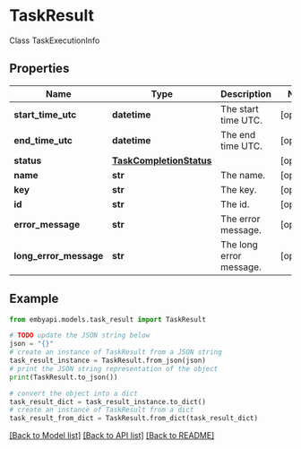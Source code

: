 # TaskResult

Class TaskExecutionInfo  

## Properties

Name | Type | Description | Notes
------------ | ------------- | ------------- | -------------
**start_time_utc** | **datetime** | The start time UTC. | [optional] 
**end_time_utc** | **datetime** | The end time UTC. | [optional] 
**status** | [**TaskCompletionStatus**](TaskCompletionStatus.md) |  | [optional] 
**name** | **str** | The name. | [optional] 
**key** | **str** | The key. | [optional] 
**id** | **str** | The id. | [optional] 
**error_message** | **str** | The error message. | [optional] 
**long_error_message** | **str** | The long error message. | [optional] 

## Example

```python
from embyapi.models.task_result import TaskResult

# TODO update the JSON string below
json = "{}"
# create an instance of TaskResult from a JSON string
task_result_instance = TaskResult.from_json(json)
# print the JSON string representation of the object
print(TaskResult.to_json())

# convert the object into a dict
task_result_dict = task_result_instance.to_dict()
# create an instance of TaskResult from a dict
task_result_from_dict = TaskResult.from_dict(task_result_dict)
```
[[Back to Model list]](../README.md#documentation-for-models) [[Back to API list]](../README.md#documentation-for-api-endpoints) [[Back to README]](../README.md)



